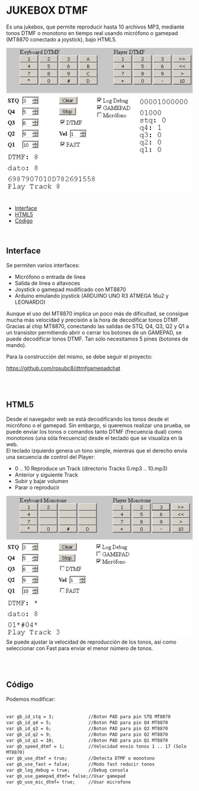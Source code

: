 # JUKEBOX DTMF
Es una jukebox, que permite reproducir hasta 10 archivos MP3, mediante tonos DTMF o monotono
en tiempo real usando micrófono o gamepad (MT8870 conectado a joystick), bajo HTML5.
<center><img src='preview/previewDTMF.gif'></center>
<br>
<ul>
 <li><a href='#interface'>Interface<a/></li>
 <li><a href='#html5'>HTML5<a/></li> 
 <li><a href='#codigo'>Código</a></li> 
</ul>
<br>


<a name="interface"><h2>Interface</h2></a>
Se permiten varios interfaces:
<ul>
 <li>Micrófono o entrada de linea</li>
 <li>Salida de linea o altavoces</li>
 <li>Joystick o gamepad modificado con MT8870</li>
 <li>Arduino emulando joystick (ARDUINO UNO R3 ATMEGA 16u2 y LEONARDO)</li>
</ul>
Aunque el uso del MT8870 implica un poco más de dificultad, se consigue mucha más velocidad y precisión a la hora de decodificar tonos DTMF.
Gracias al chip MT8870, conectando las salidas de STQ, Q4, Q3, Q2 y Q1 a un transistor permitiendo abrir o cerrar
los botones de un GAMEPAD, se puede decodificar tonos DTMF. Tan sólo necesitamos 5 pines (botones de mando).<br>

Para la construcción del mismo, se debe seguir el proyecto:<br>

<a href="https://github.com/rpsubc8/dtmfgamepadchat">https://github.com/rpsubc8/dtmfgamepadchat</a>

<br><br>
<a name="html5"><h2>HTML5</h2></a>
Desde el navegador web se está decodificando los tonos desde el micrófono o el gamepad. Sin embargo, si queremos realizar una prueba, se puede enviar los tonos o comandos tanto DTMF (frecuencia dual) como monotonos (una sóla frecuencia) desde el teclado que se visualiza en la web.<br>
El teclado izquierdo genera un tono simple, mientras que el derecho envia una secuencia de control del Player:
<ul>
 <li>0 .. 10 Reproduce un Track (directorio Tracks 0.mp3 .. 10.mp3)</li>
 <li>Anterior y siguiente Track</li>
 <li>Subir y bajar volumen</li>
 <li>Parar o reproducir</li> 
</ul>
<center><img src='preview/previewMonotone.gif'></center>
Se puede ajustar la velocidad de reproducción de los tonos, así como seleccionar con Fast para enviar el menor número de tonos.

<br><br>
<a name="codigo"><h2>Código</h2></a>
Podemos modificar:
<pre><code>
var gb_id_stq = 3;             //Boton PAD para pin STQ MT8870
var gb_id_q4 = 5;              //Boton PAD para pin Q4 MT8870
var gb_id_q3 = 6;              //Boton PAD para pin Q3 MT8870
var gb_id_q2 = 9;              //Boton PAD para pin Q2 MT8870
var gb_id_q1 = 10;             //Boton PAD para pin Q1 MT8870
var gb_speed_dtmf = 1;         //Velocidad envio tonos 1 .. 17 (Solo MT8870)
var gb_use_dtmf = true;        //Detecta DTMF o monotono
var gb_use_fast = false;       //Modo fast reducir tonos
var gb_log_debug = true;       //Debug consola
var gb_use_gamepad_dtmf= false;//Usar gamepad
var gb_use_mic_dtmf= true;     //Usar microfono
</code></pre>
